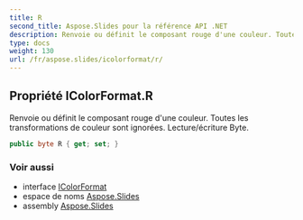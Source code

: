 ```yaml
---
title: R
second_title: Aspose.Slides pour la référence API .NET
description: Renvoie ou définit le composant rouge d'une couleur. Toutes les transformations de couleur sont ignorées. Lecture/écriture Byte.
type: docs
weight: 130
url: /fr/aspose.slides/icolorformat/r/
---
```


## Propriété IColorFormat.R

Renvoie ou définit le composant rouge d'une couleur. Toutes les transformations de couleur sont ignorées. Lecture/écriture Byte.

```csharp
public byte R { get; set; }
```

### Voir aussi

* interface [IColorFormat](../../icolorformat)
* espace de noms [Aspose.Slides](../../icolorformat)
* assembly [Aspose.Slides](../../../)

<!-- NE PAS MODIFIER : généré par xmldocmd pour Aspose.Slides.dll -->